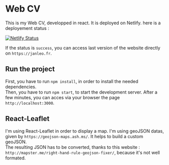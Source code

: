 # Web CV

This is my Web CV, developped in react. It is deployed on Netlify. here is a deployement status :

[![Netlify Status](https://api.netlify.com/api/v1/badges/00a29a99-777f-4bc8-8e9d-8476e89adccf/deploy-status)](https://app.netlify.com/sites/janleo/deploys)

If the status is `success`, you can access last version of the website directly on `https://janleo.fr`.

## Run the project

First, you have to run `npm install`, in order to install the needed dependencies.   
Then, you have to run `npm start`, to start the development server. After a few minutes, you can acces via your browser the page `http://localhost:3000`.


## React-Leaflet

I'm using React-Leaflet in order to display a map. I'm using geoJSON datas, given by `https://geojson-maps.ash.ms/`. It helps to build a custom geoJSON.   
The resulting JSON has to be converted, thanks to this website : `http://mapster.me/right-hand-rule-geojson-fixer/`, because it's not well formated.
